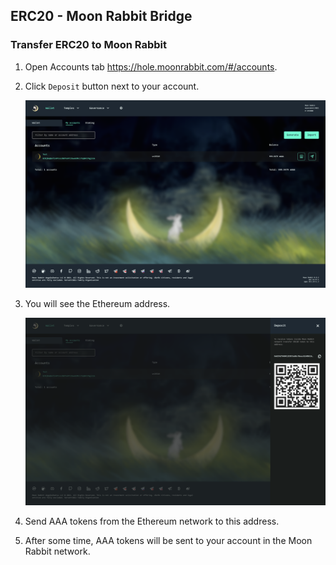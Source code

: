 ## ERC20 - Moon Rabbit Bridge

### Transfer ERC20 to Moon Rabbit

1. Open Accounts tab https://hole.moonrabbit.com/#/accounts.
2. Click `Deposit` button next to your account.

    ![Account screen](./screen/bridge/bridge-deposit.png)

3. You will see the Ethereum address.

    ![Account screen](./screen/bridge/deposit-window.png)

4. Send AAA tokens from the Ethereum network to this address.
5. After some time, AAA tokens will be sent to your account in the Moon Rabbit network.
